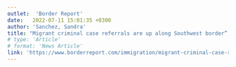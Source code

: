 ```yaml
---
outlet:  'Border Report'
date:   2022-07-11 15:01:35 +0300
author: 'Sanchez, Sandra'
title: "Migrant criminal case referrals are up along Southwest border” publish."
# type: 'Article'
# format: 'News Article'
link: 'https://www.borderreport.com/immigration/migrant-criminal-case-referrals-are-up-along-southwest-border/'
---
```

